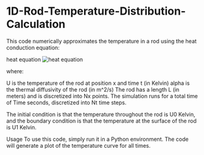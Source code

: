 # 1D-Rod-Temperature-Distribution-Calculation
This code numerically approximates the temperature in a rod using the heat conduction equation:

heat equation
![heat equation](https://latex.codecogs.com/svg.latex?\frac{\partial%20U}{\partial%20t}%20=%20\alpha%20\frac{\partial^2%20U}{\partial%20x^2})


where:

U is the temperature of the rod at position x and time t (in Kelvin)
alpha is the thermal diffusivity of the rod (in m^2/s)
The rod has a length L (in meters) and is discretized into Nx points. The simulation runs for a total time of Time seconds, discretized into Nt time steps.

The initial condition is that the temperature throughout the rod is U0 Kelvin, and the boundary condition is that the temperature at the surface of the rod is U1 Kelvin.

Usage
To use this code, simply run it in a Python environment. The code will generate a plot of the temperature curve for all times.
